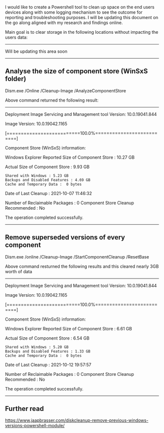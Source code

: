 I would like to create a Powershell tool to clean up space on the end users devices along with some logging mechanism to see the outcome for reporting and troubleshooting purposes. I will be updating this document on the go along aligned with my research and findings online.

Main goal is to clear storage in the following locations without impacting the users data:
*******************************
Will be updating this area soon
*******************************

## Analyse the size of component store (WinSxS folder)
Dism.exe /Online /Cleanup-Image /AnalyzeComponentStore

Above command returned the following result:
********************************************
Deployment Image Servicing and Management tool
Version: 10.0.19041.844

Image Version: 10.0.19042.1165

[==========================100.0%==========================]

Component Store (WinSxS) information:

Windows Explorer Reported Size of Component Store : 10.27 GB

Actual Size of Component Store : 9.93 GB

    Shared with Windows : 5.23 GB
    Backups and Disabled Features : 4.69 GB
    Cache and Temporary Data :  0 bytes

Date of Last Cleanup : 2021-10-07 11:46:32

Number of Reclaimable Packages : 0
Component Store Cleanup Recommended : No

The operation completed successfully.
********************************************






## Remove superseded versions of every component
Dism.exe /online /Cleanup-Image /StartComponentCleanup /ResetBase

Above command resturned the following results and this cleared nearly 3GB worth of data
********************************************

Deployment Image Servicing and Management tool
Version: 10.0.19041.844

Image Version: 10.0.19042.1165

[==========================100.0%==========================]

Component Store (WinSxS) information:

Windows Explorer Reported Size of Component Store : 6.61 GB

Actual Size of Component Store : 6.54 GB

    Shared with Windows : 5.20 GB
    Backups and Disabled Features : 1.33 GB
    Cache and Temporary Data :  0 bytes

Date of Last Cleanup : 2021-10-12 19:57:57

Number of Reclaimable Packages : 0
Component Store Cleanup Recommended : No

The operation completed successfully.
********************************************

## Further read
https://www.jaapbrasser.com/diskcleanup-remove-previous-windows-versions-powershell-module/
